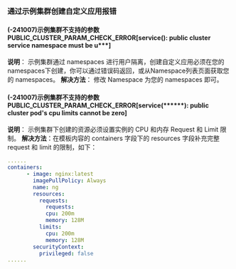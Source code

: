 ### 通过示例集群创建自定义应用报错
#### (-241007)示例集群不支持的参数 PUBLIC_CLUSTER_PARAM_CHECK_ERROR[service(******): public cluster service namespace must be u*********]
**说明**： 示例集群通过 namespaces 进行用户隔离，创建自定义应用必须在您的 namespaces下创建，你可以通过错误码返回，或从Namespace列表页面获取您的 namespaces。
**解决方法**： 修改 Namespace 为您的 namespaces 即可。

#### (-241007)示例集群不支持的参数 PUBLIC_CLUSTER_PARAM_CHECK_ERROR[service(******): public cluster pod's cpu limits cannot be zero]

**说明**： 示例集群下创建的资源必须设置实例的 CPU 和内存 Request 和 Limit 限制。
**解决方法**：在模板内容的 containers 字段下的 resources 字段补充完整 request 和 limit 的限制，如下：
```yaml
......
containers:
      - image: nginx:latest
        imagePullPolicy: Always
        name: ng
        resources:
          requests:
            requests:
            cpu: 200m
            memory: 128M
          limits:
            cpu: 200m
            memory: 128M
        securityContext:    
          privileged: false
......
```

